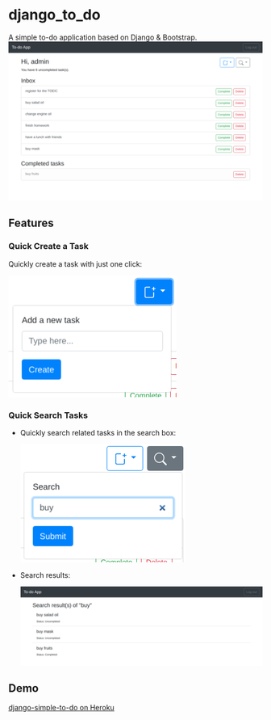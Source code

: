 # django_to_do
A simple to-do application based on Django & Bootstrap.
![Main page](/docs/main.png)
## Features
### Quick Create a Task
Quickly create a task with just one click:

![Create a task](/docs/add.png)
### Quick Search Tasks
- Quickly search related tasks in the search box:

  ![Search tasks](/docs/search1.png)
- Search results:

  ![Search results](/docs/search2.png)
## Demo
[django-simple-to-do on Heroku](https://django-simple-to-do.herokuapp.com/ "django-simple-to-do | Heroku")
